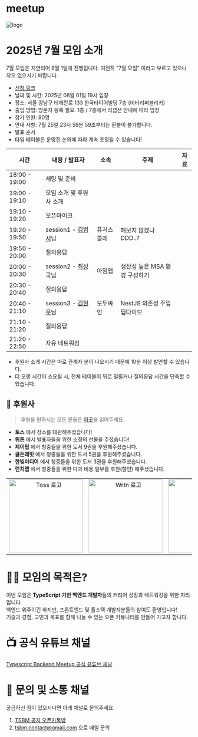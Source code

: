# meetup

![logo](../logo/banner.png)

# 2025년 7월 모임 소개

7월 모임은 지연되어 8월 1일에 진행됩니다. 여전히 "7월 모임" 이라고 부르고 있으니 착오 없으시기 바랍니다.

- [신청 링크](https://event-us.kr/tsbackendmeetup/event/107975)
- 날짜 및 시간: 2025년 08월 01일 19시 입장
- 장소: 서울 강남구 테헤란로 133 한국타이어빌딩 7층 (비바리퍼블리카)
- 출입 방법: 방문자 등록 필요. 1층 / 7층에서 리셉션 안내에 따라 입장
- 참가 인원: 80명
- 안내 사항: 7월 25일 23시 59분 59초부터는 환불이 불가합니다.
- 발표 순서
- 타임 테이블은 운영진 논의에 따라 계속 조정될 수 있습니다!

| 시간          | 내용 / 발표자                                                               | 소속       | 주제                          | 자료 |
| ------------- | --------------------------------------------------------------------------- | ---------- | ----------------------------- | ---- |
| 18:00 - 19:00 | 세팅 및 준비                                                                |            |                               |      |
| 19:00 - 19:10 | 모임 소개 및 후원사 소개                                                    |            |                               |      |
| 19:10 - 19:20 | 오픈마이크                                                                  |            |                               |      |
| 19:20 - 19:50 | session1 - [김범서](https://github.com/TigerWest)님                         | 퓨처스콜레 | 해보지 않겠나 DDD..?          |      |
| 19:50 - 20:00 | 질의응답                                                                    |            |                               |      |
| 20:00 - 20:30 | session2 - [최성국](https://www.linkedin.com/in/seongguk-choi-297b2a172/)님 | 아임웹     | 생산성 높은 MSA 환경 구성하기 |      |
| 20:30 - 20:40 | 질의응답                                                                    |            |                               |      |
| 20:40 - 21:10 | session3 - [김현우](https://www.linkedin.com/in/coalery/)님                 | 모두싸인   | NestJS 의존성 주입 딥다이브   |      |
| 21:10 - 21:20 | 질의응답                                                                    |            |                               |      |
| 21:20 - 22:50 | 자유 네트워킹                                                               |            |                               |      |

- 후원사 소개 시간은 따로 관계자 분이 나오시기 때문에 10분 이상 발언할 수 있습니다.
- 더 오랜 시간이 소요될 시, 전체 테이블이 뒤로 밀릴거나 질의응답 시간을 단축할 수 있습니다.

## 🏢 후원사

> 후원을 원하시는 모든 분들은 [이곳](https://github.com/ts-backend-meetup-ts/meetup/blob/main/CONTRIBUTING.md)을 읽어주세요.

- **토스** 에서 장소를 대관해주셨습니다!
- **뤼튼** 에서 발표자들을 위한 소정의 선물을 주셨습니다!
- **제이펍** 에서 청중들을 위한 도서 9권을 후원해주셨습니다.
- **골든래빗** 에서 청중들을 위한 도서 5권을 후원해주셨습니다.
- **한빛미디어** 에서 청중들을 위한 도서 3권을 후원해주셨습니다.
- **런치랩** 에서 청중들을 위한 다과 비용 일부를 후원(할인) 해주셨습니다.

<table>
  <tr>
    <td align="center">
      <img src="../logo/toss.png" alt="Toss 로고" width="200"/><br/>
    </td>
    <td align="center">
      <img src="../logo/wrtn.png" alt="Wrtn 로고" width="200"/><br/>
    <td align="center">
      <img src="../logo/jpub_2.png" alt="Jpub 로고" width="200"/><br/>
    </td>
    <td align="center">
      <img src="../logo/golden_rabbit.png" alt="골든래빗 로고" width="200"/><br/>
    </td>
    <td align="center">
      <img src="../logo/hanbit.png" alt="한빛미디어 로고" width="200"/><br/>
    </td>

  </tr>
</table>

# 🧑‍💻 모임의 목적은?

이번 모임은 **TypeScript 기반 백엔드 개발자**들의 커리어 성장과 네트워킹을 위한 자리입니다.  
백엔드 위주이긴 하지만, 프론트엔드 및 풀스택 개발자분들의 참여도 환영입니다!  
기술과 경험, 고민과 목표를 함께 나눌 수 있는 오픈 커뮤니티를 만들어 가고자 합니다.

# 📺 공식 유튜브 채널

[Typescript Backend Meetup 공식 유튜브 채널](https://youtube.com/@typescriptbackend)

# 💬 문의 및 소통 채널

궁금하신 점이 있으시다면 아래 채널로 문의주세요.

1. [TSBM 공지 오픈카톡방](https://open.kakao.com/o/gKXJtxEh)
2. tsbm.contact@gmail.com 으로 메일 문의
